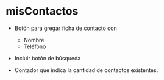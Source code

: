 # misContactos

- Botón para gregar ficha de contacto con
   * Nombre
   * Teléfono
   
- Incluir botón de búsqueda

- Contador que indica la cantidad de contactos existentes.